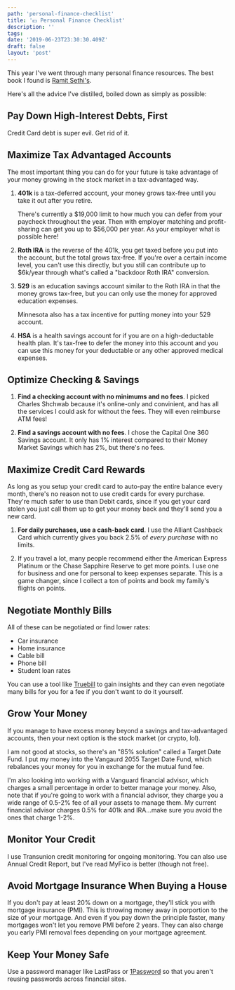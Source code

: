```yaml
---
path: 'personal-finance-checklist'
title: '💵 Personal Finance Checklist'
description: ''
tags:
date: '2019-06-23T23:30:30.409Z'
draft: false
layout: 'post'
---
```


This year I've went through many personal finance resources. The best book I found is [Ramit Sethi's](https://amzn.to/2WXLrDs).

Here's all the advice I've distilled, boiled down as simply as possible:

## Pay Down High-Interest Debts, First

Credit Card debt is super evil. Get rid of it.

## Maximize Tax Advantaged Accounts

The most important thing you can do for your future is take advantage of your money growing in the stock market in a tax-advantaged way.

1. **401k** is a tax-deferred account, your money grows tax-free until you take it out after you retire.

   There's currently a $19,000 limit to how much you can defer from your paycheck throughout the year. Then with employer matching and profit-sharing can get you up to $56,000 per year. As your employer what is possible here!

2. **Roth IRA** is the reverse of the 401k, you get taxed before you put into the account, but the total grows tax-free. If you're over a certain income level, you can't use this directly, but you still can contribute up to \$6k/year through what's called a "backdoor Roth IRA" conversion.

3. **529** is an education savings account similar to the Roth IRA in that the money grows tax-free, but you can only use the money for approved education expenses.

   Minnesota also has a tax incentive for putting money into your 529 account.

4. **HSA** is a health savings account for if you are on a high-deductable health plan. It's tax-free to defer the money into this account and you can use this money for your deductable or any other approved medical expenses.

## Optimize Checking & Savings

1. **Find a checking account with no minimums and no fees**. I picked Charles Shchwab because it's online-only and convinient, and has all the services I could ask for without the fees. They will even reimburse ATM fees!

2. **Find a savings account with no fees**. I chose the Capital One 360 Savings account. It only has 1% interest compared to their Money Market Savings which has 2%, but there's no fees.

## Maximize Credit Card Rewards

As long as you setup your credit card to auto-pay the entire balance every month, there's no reason not to use credit cards for every purchase. They're much safer to use than Debit cards, since if you get your card stolen you just call them up to get your money back and they'll send you a new card.

1. **For daily purchases, use a cash-back card**. I use the Alliant Cashback Card which currently gives you back 2.5% of _every purchase_ with no limits.

2. If you travel a lot, many people recommend either the American Express Platinum or the Chase Sapphire Reserve to get more points. I use one for business and one for personal to keep expenses separate. This is a game changer, since I collect a ton of points and book my family's flights on points.

## Negotiate Monthly Bills

All of these can be negotiated or find lower rates:

- Car insurance
- Home insurance
- Cable bill
- Phone bill
- Student loan rates

You can use a tool like [Truebill](https://www.truebill.com) to gain insights and they can even negotiate many bills for you for a fee if you don't want to do it yourself.

## Grow Your Money

If you manage to have excess money beyond a savings and tax-advantaged accounts, then your next option is the stock market (or crypto, lol).

I am not good at stocks, so there's an "85% solution" called a Target Date Fund. I put my money into the Vangaurd 2055 Target Date Fund, which rebalances your money for you in exchange for the mutual fund fee.

I'm also looking into working with a Vanguard financial advisor, which charges a small percentage in order to better manage your money. Also, note that if you're going to work with a financial advisor, they charge you a wide range of 0.5-2% fee of all your assets to manage them. My current financial advisor charges 0.5% for 401k and IRA...make sure you avoid the ones that charge 1-2%.

## Monitor Your Credit

I use Transunion credit monitoring for ongoing monitoring. You can also use Annual Credit Report, but I've read MyFico is better (though not free).

## Avoid Mortgage Insurance When Buying a House

If you don't pay at least 20% down on a mortgage, they'll stick you with mortgage insurance (PMI). This is throwing money away in porportion to the size of your mortgage. And even if you pay down the principle faster, many mortgages won't let you remove PMI before 2 years. They can also charge you early PMI removal fees depending on your mortgage agreement.

## Keep Your Money Safe

Use a password manager like LastPass or [1Password](https://1password.com) so that you aren't reusing passwords across financial sites.
